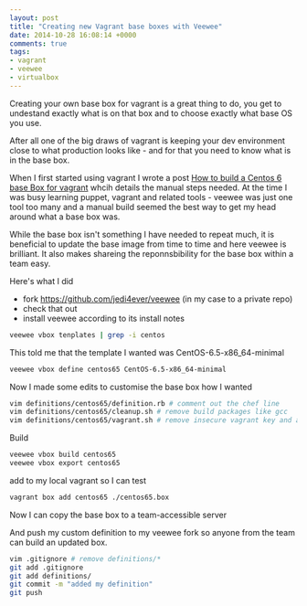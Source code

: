 ```yaml
---
layout: post
title: "Creating new Vagrant base boxes with Veewee"
date: 2014-10-28 16:08:14 +0000
comments: true
tags: 
- vagrant
- veewee
- virtualbox 
---
```


Creating your own base box for vagrant is a great thing to do, you get to undestand exactly what is on that box and to choose exactly what base OS you use.

After all one of the big draws of vagrant is keeping your dev environment close to what production looks like - and for that you need to know what is in the base box.

When I first started using vagrant I wrote a post [How to build a Centos 6 base Box for vagrant](/blog/2012/10/16/how-to-build-a-centos-6-base-box-for-vagrant/) whcih details the manual steps needed. At the time I was busy learning puppet, vagrant and related tools - veewee was just one tool too many and a manual build seemed the best way to get my head around what a base box was.

While the base box isn't something I have needed to repeat much, it is beneficial to update the base image from time to time and here veewee is brilliant. It also makes shareing the reponnsbibility for the base box within a team easy.

Here's what I did


<!--more-->


 * fork https://github.com/jedi4ever/veewee (in my case to a private repo)
 * check that out
 * install veewee according to its install notes
 

```bash
veewee vbox tenplates | grep -i centos
```
This told me that the template I wanted was CentOS-6.5-x86_64-minimal


```bash 
veewee vbox define centos65 CentOS-6.5-x86_64-minimal

```

Now I made some edits to customise the base box how I wanted

```bash
vim definitions/centos65/definition.rb # comment out the chef line
vim definitions/centos65/cleanup.sh # remove build packages like gcc
vim definitions/centos65/vagrant.sh # remove insecure vagrant key and add your own public key
```


Build

```bash
veewee vbox build centos65
veewee vbox export centos65
```

add to my local vagrant so I can test

```bash
vagrant box add centos65 ./centos65.box
```

Now I can copy the base box to a team-accessible server

And push my custom definition to my veewee fork so anyone from the team can build an updated box.


```bash
vim .gitignore # remove definitions/*
git add .gitignore 
git add definitions/
git commit -m "added my definition"
git push
```


